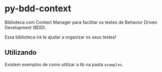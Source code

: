 # py-bdd-context

Biblioteca com Context Manager para facilitar os testes de Behavior Driven Development (BDD).

Essa biblioteca irá te ajudar a organizar os seus testes!

## Utilizando
Existem exemplos de como utilizar a lib na pasta `examples`.


